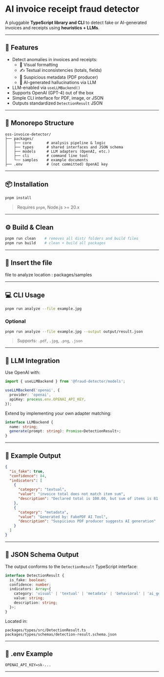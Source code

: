 # AI invoice receipt fraud detector

A pluggable **TypeScript library and CLI** to detect fake or AI-generated invoices and receipts using **heuristics + LLMs**.

---

## 🚀 Features

- Detect anomalies in invoices and receipts:
  - 📄 Visual formatting
  - ✍️ Textual inconsistencies (totals, fields)
  - 📂 Suspicious metadata (PDF producer)
  - 🤖 AI-generated hallucinations via LLM
- LLM-enabled via `useLLMBackend()`
- Supports OpenAI (GPT-4) out of the box
- Simple CLI interface for PDF, image, or JSON
- Outputs standardized `DetectionResult` JSON

---

## 🧱 Monorepo Structure

```
oss-invoice-detector/
├── packages/
│   ├── core       # analysis pipeline & logic
│   ├── types      # shared interfaces and JSON schema
│   ├── models     # LLM adapters (OpenAI, etc.)
│   ├── cli        # command line tool
│   └── samples    # example documents
├── .env           # (not committed) OpenAI key
```

---

## 📦 Installation

```bash
pnpm install
```

> Requires `pnpm`, Node.js >= 20.x

---

## ⚙️ Build & Clean

```bash
pnpm run clean    # removes all dist/ folders and build files
pnpm run build    # clean + build all packages
```

---

## 📁 Insert the file

file to analyze location : packages/samples

---

## 💻 CLI Usage

```bash
pnpm run analyze --file example.jpg
```

### Optional

```bash
pnpm run analyze --file example.jpg --output output/result.json
```

> Supports: `.pdf`, `.jpg`, `.png`, `.json`

---

## 🧠 LLM Integration

Use OpenAI with:

```ts
import { useLLMBackend } from '@fraud-detector/models';

useLLMBackend('openai', {
  provider: 'openai',
  apiKey: process.env.OPENAI_API_KEY,
});
```

Extend by implementing your own adapter matching:

```ts
interface LLMBackend {
  name: string;
  generate(prompt: string): Promise<DetectionResult>;
}
```

---

## 🧪 Example Output

```json
{
  "is_fake": true,
  "confidence": 84,
  "indicators": [
    {
      "category": "textual",
      "value": "invoice total does not match item sum",
      "description": "Declared total is 100.00, but sum of items is 81.25"
    },
    {
      "category": "metadata",
      "value": "Generated by: FakePDF AI Tool",
      "description": "Suspicious PDF producer suggests AI generation"
    }
  ]
}
```

---

## 📜 JSON Schema Output

The output conforms to the `DetectionResult` TypeScript interface:

```ts
interface DetectionResult {
  is_fake: boolean;
  confidence: number;
  indicators: Array<{
    category: 'visual' | 'textual' | 'metadata' | 'behavioral' | 'ai_generated';
    value: string;
    description: string;
  }>;
}
```

Located in:

```
packages/types/src/DetectionResult.ts
packages/types/schemas/detection-result.schema.json
```

---

## 🔐 .env Example

```
OPENAI_API_KEY=sk-...
```

---


